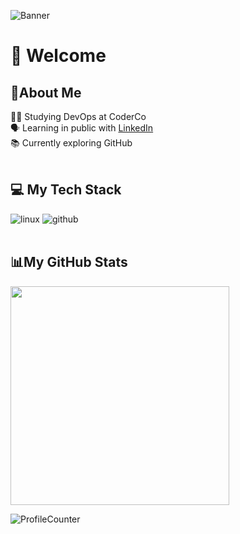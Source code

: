 ![Banner](https://github.com/user-attachments/assets/f5b81e69-d694-4a64-a68f-7796478aa60c)

# 👋 Welcome

## 👨About Me
👨‍💻 Studying DevOps at CoderCo<br/>
🗣️ Learning in public with [LinkedIn](https://www.linkedin.com/in/illyas-ahmed/)<br/>
📚 Currently exploring GitHub
<br><br>

## 💻 My Tech Stack
<img alt="linux" src="https://img.shields.io/badge/linux-white?style=for-the-badge&logo=linux&logoColor=white&labelColor=black&color=black"> <img alt="github" src="https://img.shields.io/badge/github-navy?style=for-the-badge&logo=github&logoColor=white&labelColor=203d85&color=203d85">
<br><br>

## 📊My GitHub Stats
<img src="https://github-readme-stats.vercel.app/api?username=illyasa369&show_icons=true&count_private=true&theme=dark" width="350">

![ProfileCounter](https://komarev.com/ghpvc/?username=illyasa369&color=151515&style=for-the-badge)
<br><br>
